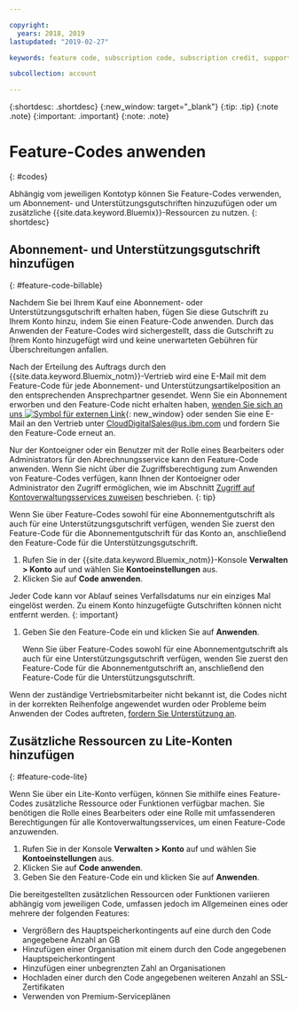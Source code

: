 ```yaml
---

copyright:
  years: 2018, 2019
lastupdated: "2019-02-27"

keywords: feature code, subscription code, subscription credit, support credit

subcollection: account

---
```


{:shortdesc: .shortdesc}
{:new_window: target="_blank"}
{:tip: .tip}
{:note .note}
{:important: .important}
{:note: .note}


# Feature-Codes anwenden
{: #codes}

Abhängig vom jeweiligen Kontotyp können Sie Feature-Codes verwenden, um Abonnement- und Unterstützungsgutschriften hinzuzufügen oder um zusätzliche {{site.data.keyword.Bluemix}}-Ressourcen zu nutzen.
{: shortdesc}


## Abonnement- und Unterstützungsgutschrift hinzufügen
{: #feature-code-billable}

Nachdem Sie bei Ihrem Kauf eine Abonnement- oder Unterstützungsgutschrift erhalten haben, fügen Sie diese Gutschrift zu Ihrem Konto hinzu, indem Sie einen Feature-Code anwenden. Durch das Anwenden der Feature-Codes wird sichergestellt, dass die Gutschrift zu Ihrem Konto hinzugefügt wird und keine unerwarteten Gebühren für Überschreitungen anfallen. 

Nach der Erteilung des Auftrags durch den {{site.data.keyword.Bluemix_notm}}-Vertrieb wird eine E-Mail mit dem Feature-Code für jede Abonnement- und Unterstützungsartikelposition an den entsprechenden Ansprechpartner gesendet. Wenn Sie ein Abonnement erworben und den Feature-Code nicht erhalten haben, [wenden Sie sich an uns ![Symbol für externen Link](../icons/launch-glyph.svg "Symbol für externen Link")](https://www.ibm.com/cloud-computing/bluemix/contact-us){: new_window} oder senden Sie eine E-Mail an den Vertrieb unter CloudDigitalSales@us.ibm.com und fordern Sie den Feature-Code erneut an.

Nur der Kontoeigner oder ein Benutzer mit der Rolle eines Bearbeiters oder Administrators für den Abrechnungsservice kann den Feature-Code anwenden. Wenn Sie nicht über die Zugriffsberechtigung zum Anwenden von Feature-Codes verfügen, kann Ihnen der Kontoeigner oder Administrator den Zugriff ermöglichen, wie im Abschnitt [Zugriff auf Kontoverwaltungsservices zuweisen](/docs/iam?topic=iam-account-services) beschrieben.
{: tip}

Wenn Sie über Feature-Codes sowohl für eine Abonnementgutschrift als auch für eine Unterstützungsgutschrift verfügen, wenden Sie zuerst den Feature-Code für die Abonnementgutschrift für das Konto an, anschließend den Feature-Code für die Unterstützungsgutschrift. 

1. Rufen Sie in der {{site.data.keyword.Bluemix_notm}}-Konsole **Verwalten > Konto** auf und wählen Sie **Kontoeinstellungen** aus.
1. Klicken Sie auf **Code anwenden**.

  Jeder Code kann vor Ablauf seines Verfallsdatums nur ein einziges Mal eingelöst werden. Zu einem Konto hinzugefügte Gutschriften können nicht entfernt werden.
{: important}

1. Geben Sie den Feature-Code ein und klicken Sie auf **Anwenden**. 

   Wenn Sie über Feature-Codes sowohl für eine Abonnementgutschrift als auch für eine Unterstützungsgutschrift verfügen, wenden Sie zuerst den Feature-Code für die Abonnementgutschrift an, anschließend den Feature-Code für die Unterstützungsgutschrift. 

Wenn der zuständige Vertriebsmitarbeiter nicht bekannt ist, die Codes nicht in der korrekten Reihenfolge angewendet wurden oder Probleme beim Anwenden der Codes auftreten, [fordern Sie Unterstützung an](/docs/get-support?topic=get-support-getting-customer-support).

## Zusätzliche Ressourcen zu Lite-Konten hinzufügen
{: #feature-code-lite}

Wenn Sie über ein Lite-Konto verfügen, können Sie mithilfe eines Feature-Codes zusätzliche Ressource oder Funktionen verfügbar machen. Sie benötigen die Rolle eines Bearbeiters oder eine Rolle mit umfassenderen Berechtigungen für alle Kontoverwaltungsservices, um einen Feature-Code anzuwenden.   

1. Rufen Sie in der Konsole **Verwalten > Konto** auf und wählen Sie **Kontoeinstellungen** aus.
1. Klicken Sie auf **Code anwenden**.
1. Geben Sie den Feature-Code ein und klicken Sie auf **Anwenden**. 

Die bereitgestellten zusätzlichen Ressourcen oder Funktionen variieren abhängig vom jeweiligen Code, umfassen jedoch im Allgemeinen eines oder mehrere der folgenden Features:

  * Vergrößern des Hauptspeicherkontingents auf eine durch den Code angegebene Anzahl an GB
  * Hinzufügen einer Organisation mit einem durch den Code angegebenen Hauptspeicherkontingent
  * Hinzufügen einer unbegrenzten Zahl an Organisationen
  * Hochladen einer durch den Code angegebenen weiteren Anzahl an SSL-Zertifikaten
  * Verwenden von Premium-Serviceplänen
